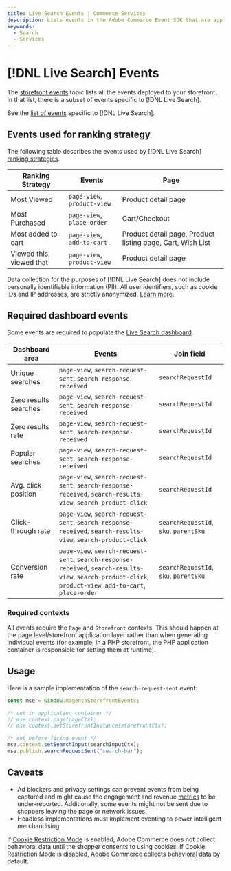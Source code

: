```yaml
---
title: Live Search Events | Commerce Services
description: Lists events in the Adobe Commerce Event SDK that are applicable to Live Search. 
keywords:
  - Search
  - Services
---
```


# [!DNL Live Search] Events

The [storefront events](../index.md#supported-events) topic lists all the events deployed to your storefront. In that list, there is a subset of events specific to [!DNL Live Search].

See the [list of events](../index.md#live-search) specific to [!DNL Live Search].

## Events used for ranking strategy

The following table describes the events used by [!DNL Live Search] [ranking strategies](https://experienceleague.adobe.com/en/docs/commerce/live-search/live-search-admin/rules/rules-add#intelligent-ranking).

| Ranking Strategy | Events | Page |
| --- | --- | --- |
| Most Viewed |  `page-view`, `product-view` | Product detail page |
| Most Purchased |  `page-view`, `place-order` | Cart/Checkout |
| Most added to cart |  `page-view`, `add-to-cart` | Product detail page, Product listing page, Cart, Wish List |
| Viewed this, viewed that |  `page-view`, `product-view` | Product detail page |

<InlineAlert variant="info" slots="text"/>

Data collection for the purposes of [!DNL Live Search] does not include personally identifiable information (PII). All user identifiers, such as cookie IDs and IP addresses, are strictly anonymized. [Learn more](https://www.adobe.com/privacy/experience-cloud.html).

## Required dashboard events

Some events are required to populate the [Live Search dashboard](https://experienceleague.adobe.com/en/docs/commerce/live-search/live-search-admin/performance).

| Dashboard area        | Events      | Join field |
| ------------------- | ------------- | ---------- |
| Unique searches       |`page-view`, `search-request-sent`, `search-response-received` | `searchRequestId`  |
| Zero results searches |`page-view`, `search-request-sent`,  `search-response-received` | `searchRequestId`  |
| Zero results rate     |`page-view`, `search-request-sent`,  `search-response-received` | `searchRequestId`  |
| Popular searches      |`page-view`, `search-request-sent`,  `search-response-received` | `searchRequestId`  |
| Avg. click position   |`page-view`, `search-request-sent`, `search-response-received`, `search-results-view`, `search-product-click`   | `searchRequestId`      |
| Click-through rate    |`page-view`, `search-request-sent`, `search-response-received`, `search-results-view`, `search-product-click`   | `searchRequestId`, `sku`, `parentSku` |
| Conversion rate       |`page-view`, `search-request-sent`, `search-response-received`, `search-results-view`, `search-product-click`, `product-view`, `add-to-cart`, `place-order`| `searchRequestId`, `sku`, `parentSku` |

### Required contexts

All events require the `Page` and `Storefront` contexts. This should happen at the page level/storefront application layer rather than when generating individual events (for example, in a PHP storefront, the PHP application container is responsible for setting them at runtime).

## Usage

Here is a sample implementation of the `search-request-sent` event:

```javascript
const mse = window.magentoStorefrontEvents;

/* set in application container */
// mse.context.page(pageCtx);
// mse.context.setStorefrontInstance(storefrontCtx);

/* set before firing event */
mse.context.setSearchInput(searchInputCtx);
mse.publish.searchRequestSent("search-bar");
```

## Caveats

- Ad blockers and privacy settings can prevent events from being captured and might cause the engagement and revenue [metrics](https://experienceleague.adobe.com/en/docs/commerce/live-search/live-search-admin/performance) to be under-reported. Additionally, some events might not be sent due to shoppers leaving the page or network issues.
- Headless implementations must implement eventing to power intelligent merchandising.

<InlineAlert variant="info" slots="text"/>

If [Cookie Restriction Mode](https://experienceleague.adobe.com/docs/commerce-admin/start/compliance/privacy/compliance-cookie-law.html) is enabled, Adobe Commerce does not collect behavioral data until the shopper consents to using cookies. If Cookie Restriction Mode is disabled, Adobe Commerce collects behavioral data by default.
